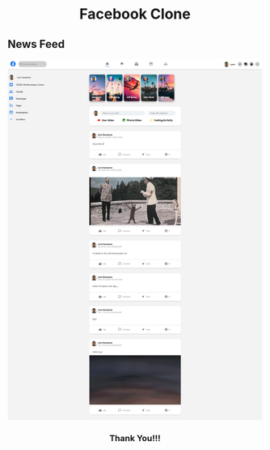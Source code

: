 <h1 align="center">Facebook Clone</h1>

## News Feed
<img src="screenshots/Home.png">

<h3 align="center">Thank You!!!</h3>
